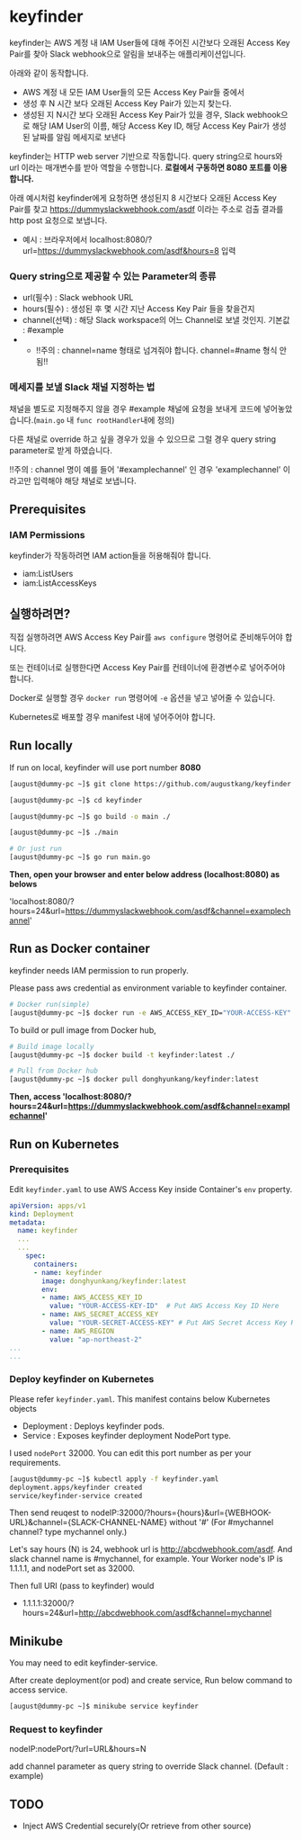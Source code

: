 # keyfinder

keyfinder는 AWS 계정 내 IAM User들에 대해 주어진 시간보다 오래된 Access Key Pair를 찾아 Slack webhook으로 알림을 보내주는 애플리케이션입니다.

아래와 같이 동작합니다.

- AWS 계정 내 모든 IAM User들의 모든 Access Key Pair들 중에서
- 생성 후 N 시간 보다 오래된 Access Key Pair가 있는지 찾는다.
- 생성된 지 N시간 보다 오래된 Access Key Pair가 있을 경우, Slack webhook으로 해당 IAM User의 이름, 해당 Access Key ID, 해당 Access Key Pair가 생성된 날짜를 알림 메세지로 보낸다

keyfinder는 HTTP web server 기반으로 작동합니다. query string으로 hours와 url 이라는 매개변수를 받아 역할을 수행합니다. **로컬에서 구동하면 8080 포트를 이용합니다.**

아래 예시처럼 keyfinder에게 요청하면 생성된지 8 시간보다 오래된 Access Key Pair를 찾고 https://dummyslackwebhook.com/asdf 이라는 주소로 검출 결과를 http post 요청으로 보냅니다.

- 예시 : 브라우저에서 localhost:8080/?url=https://dummyslackwebhook.com/asdf&hours=8 입력

### Query string으로 제공할 수 있는 Parameter의 종류
- url(필수) : Slack webhook URL
- hours(필수) : 생성된 후 몇 시간 지난 Access Key Pair 들을 찾을건지
- channel(선택) : 해당 Slack workspace의 어느 Channel로 보낼 것인지. 기본값 : #example
- - !!주의 : channel=name 형태로 넘겨줘야 합니다. channel=#name 형식 안됨!!

### 메세지를 보낼 Slack 채널 지정하는 법

채널을 별도로 지정해주지 않을 경우 #example 채널에 요청을 보내게 코드에 넣어놓았습니다.(`main.go` 내 `func rootHandler`내에 정의)

다른 채널로 override 하고 싶을 경우가 있을 수 있으므로 그럴 경우 query string parameter로 받게 하였습니다.

!!주의 : channel 명이 예를 들어 '#examplechannel' 인 경우 'examplechannel' 이라고만 입력해야 해당 채널로 보냅니다.

## Prerequisites

### IAM Permissions

keyfinder가 작동하려면 IAM action들을 허용해줘야 합니다.

- iam:ListUsers
- iam:ListAccessKeys

## 실행하려면?

직접 실행하려면 AWS Access Key Pair를 `aws configure` 명령어로 준비해두어야 합니다.

또는 컨테이너로 실행한다면 Access Key Pair를 컨테이너에 환경변수로 넣어주어야 합니다.

Docker로 실행할 경우 `docker run` 명령어에 `-e` 옵션을 넣고 넣어줄 수 있습니다.

Kubernetes로 배포할 경우 manifest 내에 넣어주어야 합니다.

## Run locally

If run on local, keyfinder will use port number **8080**

```bash
[august@dummy-pc ~]$ git clone https://github.com/augustkang/keyfinder

[august@dummy-pc ~]$ cd keyfinder

[august@dummy-pc ~]$ go build -o main ./

[august@dummy-pc ~]$ ./main

# Or just run
[august@dummy-pc ~]$ go run main.go
```

**Then, open your browser and enter below address (localhost:8080) as belows**

'localhost:8080/?hours=24&url=https://dummyslackwebhook.com/asdf&channel=examplechannel'

## Run as Docker container

keyfinder needs IAM permission to run properly.

Please pass aws credential as environment variable to keyfinder container.

```bash
# Docker run(simple)
[august@dummy-pc ~]$ docker run -e AWS_ACCESS_KEY_ID="YOUR-ACCESS-KEY" -e AWS_SECRET_ACCESS_KEY="YOUR-SECRET-KEY" -e AWS_REGION=ap-northeast-2 -d -p 8080:8080 --name keyfinder donghyunkang/keyfinder:latest
```

To build or pull image from Docker hub,

```bash
# Build image locally
[august@dummy-pc ~]$ docker build -t keyfinder:latest ./

# Pull from Docker hub
[august@dummy-pc ~]$ docker pull donghyunkang/keyfinder:latest
```

**Then, access 'localhost:8080/?hours=24&url=https://dummyslackwebhook.com/asdf&channel=examplechannel'**

## Run on Kubernetes

### Prerequisites

Edit `keyfinder.yaml` to use AWS Access Key inside Container's `env` property.

```yaml
apiVersion: apps/v1
kind: Deployment
metadata:
  name: keyfinder
  ...
  ...
    spec:
      containers:
      - name: keyfinder
        image: donghyunkang/keyfinder:latest
        env:
        - name: AWS_ACCESS_KEY_ID
          value: "YOUR-ACCESS-KEY-ID"  # Put AWS Access Key ID Here
        - name: AWS_SECRET_ACCESS_KEY 
          value: "YOUR-SECRET-ACCESS-KEY" # Put AWS Secret Access Key Here
        - name: AWS_REGION
          value: "ap-northeast-2"
...
...
```

### Deploy keyfinder on Kubernetes

Please refer `keyfinder.yaml`. This manifest contains below Kubernetes objects

- Deployment : Deploys keyfinder pods.
- Service : Exposes keyfinder deployment NodePort type.

I used `nodePort` 32000. You can edit this port number as per your requirements.

```bash
[august@dummy-pc ~]$ kubectl apply -f keyfinder.yaml
deployment.apps/keyfinder created
service/keyfinder-service created

```

Then send reuqest to nodeIP:32000/?hours={hours}&url={WEBHOOK-URL}&channel={SLACK-CHANNEL-NAME} without '#' (For #mychannel channel? type mychannel only.)

Let's say hours (N) is 24, webhook url is http://abcdwebhook.com/asdf.
And slack channel name is #mychannel, for example.
Your Worker node's IP is 1.1.1.1, and nodePort set as 32000.

Then full URI (pass to keyfinder) would

- 1.1.1.1:32000/?hours=24&url=http://abcdwebhook.com/asdf&channel=mychannel

## Minikube

You may need to edit keyfinder-service.

After create deployment(or pod) and create service, Run below command to access service.
```bash
[august@dummy-pc ~]$ minikube service keyfinder
```

### Request to keyfinder

nodeIP:nodePort/?url=URL&hours=N

add channel parameter as query string to override Slack channel.
(Default : example)

## TODO
- Inject AWS Credential securely(Or retrieve from other source)
